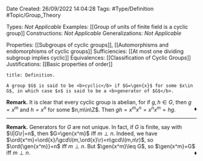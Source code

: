 <div class="topSpace"></div>

Date Created: 26/09/2022 14:04:28
Tags: #Type/Definition #Topic/Group_Theory

Types: <i>Not Applicable</i>
Examples: [[Group of units of finite field is a cyclic group]]
Constructions: <i>Not Applicable</i>
Generalizations: <i>Not Applicable</i>

Properties: [[Subgroups of cyclic groups]], [[Automorphisms and endomorphisms of cyclic groups]]
Sufficiencies: [[At most one dividing subgroup implies cyclic]]
Equivalences: [[Classification of Cyclic Groups]]
Justifications: [[Basic properties of order]]

``` ad-Definition
title: Definition.

A group $G$ is said to be <b>cyclic</b> if $G=\gen{x}$ for some $x\in G$, in which case $x$ is said to be a <b>generator of $G$</b>.

```

<b>Remark.</b> It is clear that every cyclic group is abelian, for if $g,h\in G$, then $g=x^m$ and $h=x^n$ for some $n,m\in\Z$. Then $gh=x^mx^n=x^nx^m=hg$.<span style="float:right;">$\blacklozenge$</span>

---

<b>Remark.</b> Generators for $G$ are not unique. In fact, if $G$ is finite, say with $\l|G\r|=n$, then $G=\gen{x^m}$ iff $m\perp n$. Indeed, we have $\ord{x^m}=\ord{x}/\gcd\l(m,\ord{x}\r)=n\gcd\l(m,n\r)$, so $\ord{\gen{x^m}}=n$ iff $m\perp n$. But $\gen{x^m}\leq G$, so $\gen{x^m}=G$ iff $m\perp n$.<span style="float:right;">$\blacklozenge$</span>
